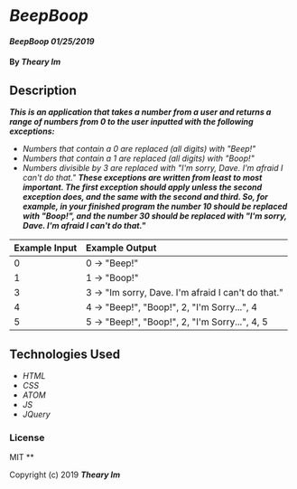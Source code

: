 # _BeepBoop_

#### _BeepBoop 01/25/2019_

#### By _**Theary Im**_

## Description

**_This is an application that takes a number from a user and returns a range of numbers from 0 to the user inputted with the following exceptions:_**
* _Numbers that contain a 0 are replaced (all digits) with "Beep!"_
* _Numbers that contain a 1 are replaced (all digits) with "Boop!"_
* _Numbers divisible by 3 are replaced with "I'm sorry, Dave. I'm afraid I can't do that."_
**_These exceptions are written from least to most important. The first exception should apply unless the second exception does, and the same with the second and third. So, for example, in your finished program the number 10 should be replaced with "Boop!", and the number 30 should be replaced with "I'm sorry, Dave. I'm afraid I can't do that."_**

| Example Input| Example Output                                     |
| :----------- | :------------------------------------------------- |
| 0            | 0 -> "Beep!"                                       |
| 1            | 1 -> "Boop!"                                       |
| 3            | 3 -> "Im sorry, Dave. I'm afraid I can't do that." |
| 4            | 4 -> "Beep!", "Boop!", 2, "I'm Sorry...", 4        |
| 5            | 5 -> "Beep!", "Boop!", 2, "I'm Sorry...", 4, 5     |

## Technologies Used
* _HTML_
* _CSS_
* _ATOM_
* _JS_
* _JQuery_

### License
MIT
**

Copyright (c) 2019 **_Theary Im_**
